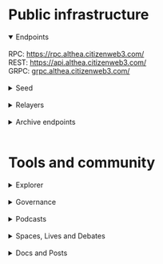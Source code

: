 # Public infrastructure 

<details open>
  <summary>Endpoints</summary>
  <br>
  RPC: <a href="https://rpc.althea.citizenweb3.com/">https://rpc.althea.citizenweb3.com/</a><br>
  REST: <a href="https://api.althea.citizenweb3.com/">https://api.althea.citizenweb3.com/</a><br>
  GRPC: <a href="grpc.althea.citizenweb3.com/">grpc.althea.citizenweb3.com/</a>
</details>
<br>
<details>
  <summary>Seed</summary>
c098c53e76d204cd843cec99855cf7febe4277bf@mainnet.seednode.citizenweb3.com:36656
</details>
<br>
<details>
  <summary>Relayers</summary>
</details>
<br>
<details>
  <summary>Archive endpoints</summary>
  <br>
  RPC: <a href="https://rpc.althea-archive.citizenweb3.com">https://rpc.althea-archive.citizenweb3.com</a><br>
  REST: <a href="https://api.althea-archive.citizenweb3.com/">https://api.althea-archive.citizenweb3.com</a><br>
  GRPC: <a href="grpc.althea-archive.citizenweb3.com">grpc.althea-archive.citizenweb3.com</a>
</details>
<br>

# Tools and community

<details>
  <summary>Explorer</summary>
  <a href="https://validatorinfo.com/networks">Validator Info</a><br>
</details>
<br>
<details>
  <summary>Governance</summary>
  <a href="https://www.mintscan.io/althea/validators/altheavaloper1m77eksxfz9q50qejnqf720sns7q0xtx8c4r6fm?sector=votes">Voting History</a><br>
</details>
<br>
<details>
  <summary>Podcasts</summary>
  <a href="https://www.citizenweb3.com/althea">Internet quality, mesh networks and the radio with Deborah Simpier </a><br>
  <a href="https://www.citizenweb3.com/altheajourney">Mesh Networks, Working Nights and Web3 with Althea core team</a><br>
</details>
<br>
<details>
  <summary>Spaces, Lives and Debates</summary>
  <a href="https://twitter.com/i/spaces/1nAJErYpbnOxL">Althea</a><br>
  <a href="https://x.com/i/spaces/1mrGmMdmPvgGy">Citizen Web3 on ALthea</a><br>
</details>
<br>
<details>
  <summary>Docs and Posts</summary>
  <a href=""></a><br>
</details>
